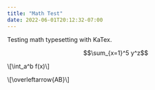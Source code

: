 ```yaml
---
title: "Math Test"
date: 2022-06-01T20:12:32-07:00
---
```


Testing math typesetting with KaTex.

$$\sum_{x=1}^5 y^z$$

\\[\int_a^b f(x)\\]

\\[\overleftarrow{AB}\\]
